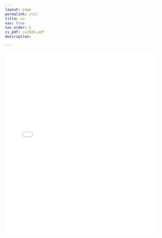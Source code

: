 ```yaml
---
layout: page
permalink: /cv/
title: cv
nav: true
nav_order: 5
cv_pdf: cv2024.pdf
description:

---
```

<body>
  <embed src="./pdf/cv2024.pdf" width="100%" height="600px" type="application/pdf">
</body>